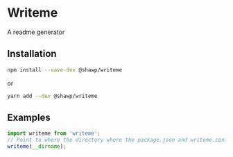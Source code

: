 # Writeme

A readme generator

## Installation

```bash
npm install --save-dev @shawp/writeme
```
or
```bash
yarn add --dev @shawp/writeme
```

## Examples

```javascript
import writeme from 'writeme';
// Point to where the directory where the package.json and writeme.config.js files are
writeme(__dirname);
```


